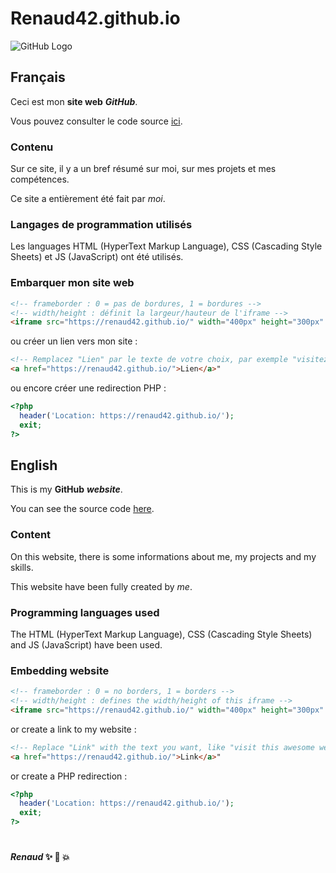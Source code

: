 # Renaud42.github.io

![GitHub Logo](https://avatars0.githubusercontent.com/u/28383784?s=115&v=4)

## Français

Ceci est mon **site web** ***GitHub***.

Vous pouvez consulter le code source [ici](https://github.com/Renaud42/Renaud42.github.io).

### Contenu

Sur ce site, il y a un bref résumé sur moi, sur mes projets et mes compétences.

Ce site a entièrement été fait par *moi*.

### Langages de programmation utilisés

Les languages HTML (HyperText Markup Language), CSS (Cascading Style Sheets) et JS (JavaScript) ont été utilisés.


### Embarquer mon site web

```html
<!-- frameborder : 0 = pas de bordures, 1 = bordures -->
<!-- width/height : définit la largeur/hauteur de l'iframe -->
<iframe src="https://renaud42.github.io/" width="400px" height="300px" frameborder="0" />
```

ou créer un lien vers mon site :
```html
<!-- Remplacez "Lien" par le texte de votre choix, par exemple "visitez ce site incroyable svp" -->
<a href="https://renaud42.github.io/">Lien</a>"
```

ou encore créer une redirection PHP :
```php
<?php
  header('Location: https://renaud42.github.io/');
  exit;
?>
```


## English

This is my **GitHub** ***website***.

You can see the source code [here](https://github.com/Renaud42/Renaud42.github.io).

### Content

On this website, there is some informations about me, my projects and my skills.

This website have been fully created by *me*.

### Programming languages used

The HTML (HyperText Markup Language), CSS (Cascading Style Sheets) and JS (JavaScript) have been used.


### Embedding website

```html
<!-- frameborder : 0 = no borders, 1 = borders -->
<!-- width/height : defines the width/height of this iframe -->
<iframe src="https://renaud42.github.io/" width="400px" height="300px" frameborder="0" />
```

or create a link to my website :
```html
<!-- Replace "Link" with the text you want, like "visit this awesome website plz" -->
<a href="https://renaud42.github.io/">Link</a>"
```

or create a PHP redirection :
```php
<?php
  header('Location: https://renaud42.github.io/');
  exit;
?>
```

#


####                              *Renaud* :sparkles: :camel: :boom:

